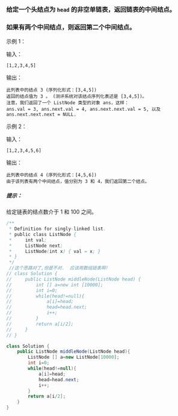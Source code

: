 ### 给定一个头结点为 `head` 的非空单链表，返回链表的中间结点。

### 如果有两个中间结点，则返回第二个中间结点。

示例 1：

输入：

```in
[1,2,3,4,5]
```

输出：

```out
此列表中的结点 3 (序列化形式：[3,4,5])
返回的结点值为 3 。 (测评系统对该结点序列化表述是 [3,4,5])。
注意，我们返回了一个 ListNode 类型的对象 ans，这样：
ans.val = 3, ans.next.val = 4, ans.next.next.val = 5, 以及 ans.next.next.next = NULL.
```


示例 2：

输入：

```in
[1,2,3,4,5,6]
```

输出：

```out
此列表中的结点 4 (序列化形式：[4,5,6])
由于该列表有两个中间结点，值分别为 3 和 4，我们返回第二个结点。
```

##### 提示：

给定链表的结点数介于 1 和 100 之间。

```Java
/**
 * Definition for singly-linked list.
 * public class ListNode {
 *     int val;
 *     ListNode next;
 *     ListNode(int x) { val = x; }
 * }
 */
 //这个思路对了,但是不对.  应该用数组链表啊!
// class Solution {
//     public ListNode middleNode(ListNode head) {
//         int [] a=new int [10000];
//         int i=0;
//         while(head!=null){
//             a[i]=head;
//             head=head.next;
//             i++;
//         }
//         return a[i/2];
//     }
// }

class Solution {
    public ListNode middleNode(ListNode head){
        ListNode [] a=new ListNode[10000];
        int i=0;
        while(head!=null){
            a[i]=head;
            head=head.next;
            i++;
        }
        return a[i/2];
    }
}
```
